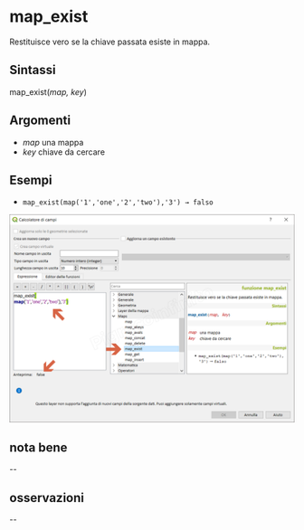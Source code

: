 # map_exist

Restituisce vero se la chiave passata esiste in mappa.

## Sintassi

map_exist(_map, key_)

## Argomenti

* _map_ una mappa
* _key_ chiave da cercare

## Esempi

* `map_exist(map('1','one','2','two'),'3') → falso`

![](../../img/maps/map_exist/map_exist1.png)

## nota bene

--

## osservazioni

--